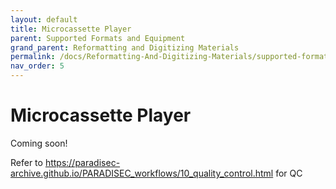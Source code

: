 ```yaml
---
layout: default
title: Microcassette Player
parent: Supported Formats and Equipment
grand_parent: Reformatting and Digitizing Materials
permalink: /docs/Reformatting-And-Digitizing-Materials/supported-formats-and-equipment/microcassette-player/
nav_order: 5
---
```


# Microcassette Player

Coming soon!

Refer to https://paradisec-archive.github.io/PARADISEC_workflows/10_quality_control.html for QC
